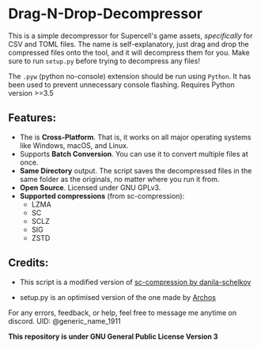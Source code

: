 # Drag-N-Drop-Decompressor

This is a simple decompressor for Supercell's game assets, _specifically_ for CSV and TOML files. The name is self-explanatory, just drag and drop the compressed files onto the tool, and it will decompress them for you. Make sure to run `setup.py` before trying to decompress any files!

The `.pyw` (python no-console) extension should be run using `Python`. It has been used to prevent unnecessary console flashing. Requires Python version >=3.5

## Features:

- The is **Cross-Platform**. That is, it works on all major operating systems like Windows, macOS, and Linux.
- Supports **Batch Conversion**. You can use it to convert multiple files at once.
- **Same Directory** output. The script saves the decompressed files in the same folder as the originals, no matter where you run it from.
- **Open Source**. Licensed under GNU GPLv3.
- **Supported compressions** (from sc-compression):
  - LZMA
  - SC
  - SCLZ
  - SIG
  - ZSTD

## Credits:

- This script is a modified version of [sc-compression by danila-schelkov](https://github.com/danila-schelkov/sc-compression)

- setup.py is an optimised version of the one made by [Archos](https://github.com/ARHCOS)



For any errors, feedback, or help, feel free to message me anytime on discord. UID: @generic_name_1911

**This repository is under GNU General Public License Version 3**